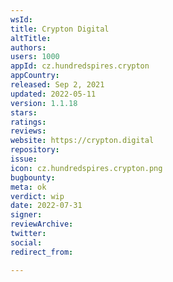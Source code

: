 ```yaml
---
wsId: 
title: Crypton Digital
altTitle: 
authors: 
users: 1000
appId: cz.hundredspires.crypton
appCountry: 
released: Sep 2, 2021
updated: 2022-05-11
version: 1.1.18
stars: 
ratings: 
reviews: 
website: https://crypton.digital
repository: 
issue: 
icon: cz.hundredspires.crypton.png
bugbounty: 
meta: ok
verdict: wip
date: 2022-07-31
signer: 
reviewArchive: 
twitter: 
social: 
redirect_from: 

---
```


